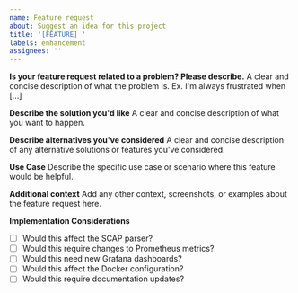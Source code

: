 ```yaml
---
name: Feature request
about: Suggest an idea for this project
title: '[FEATURE] '
labels: enhancement
assignees: ''
---
```


**Is your feature request related to a problem? Please describe.**
A clear and concise description of what the problem is. Ex. I'm always frustrated when [...]

**Describe the solution you'd like**
A clear and concise description of what you want to happen.

**Describe alternatives you've considered**
A clear and concise description of any alternative solutions or features you've considered.

**Use Case**
Describe the specific use case or scenario where this feature would be helpful.

**Additional context**
Add any other context, screenshots, or examples about the feature request here.

**Implementation Considerations**
- [ ] Would this affect the SCAP parser?
- [ ] Would this require changes to Prometheus metrics?
- [ ] Would this need new Grafana dashboards?
- [ ] Would this affect the Docker configuration?
- [ ] Would this require documentation updates?
